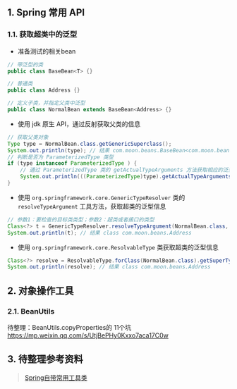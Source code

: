 ## 1. Spring 常用 API

### 1.1. 获取超类中的泛型

- 准备测试的相关bean

```java
// 带泛型的类
public class BaseBean<T> {}

// 普通类
public class Address {}

// 定义子类，并指定父类中泛型
public class NormalBean extends BaseBean<Address> {}
```

- 使用 jdk 原生 API，通过反射获取父类的信息

```java
// 获取父类对象
Type type = NormalBean.class.getGenericSuperclass();
System.out.println(type); // 结果 com.moon.beans.BaseBean<com.moon.beans.Address>
// 判断是否为 ParameterizedType 类型
if (type instanceof ParameterizedType ) {
    // 通过 ParameterizedType 类的 getActualTypeArguments 方法获取相应的泛型
    System.out.println(((ParameterizedType)type).getActualTypeArguments()[0]); // 结果 class com.moon.beans.Address
}
```

- 使用 `org.springframework.core.GenericTypeResolver` 类的 `resolveTypeArgument` 工具方法，获取超类的泛型信息

```java
// 参数1：要检查的目标类类型；参数2：超类或者接口的类型
Class<?> t = GenericTypeResolver.resolveTypeArgument(NormalBean.class, BaseBean.class);
System.out.println(t); // 结果 class com.moon.beans.Address
```

- 使用 `org.springframework.core.ResolvableType` 类获取超类的泛型信息

```java
Class<?> resolve = ResolvableType.forClass(NormalBean.class).getSuperType().getGeneric().resolve();
System.out.println(resolve); // 结果 class com.moon.beans.Address
```

## 2. 对象操作工具

### 2.1. BeanUtils

待整理：BeanUtils.copyProperties的 11个坑 https://mp.weixin.qq.com/s/UtjBePHy0Kxxo7aca17C0w

## 3. 待整理参考资料

> [Spring自带常用工具类](https://mp.weixin.qq.com/s/kaM2CrPOcujW-I-3_s8QUg)
